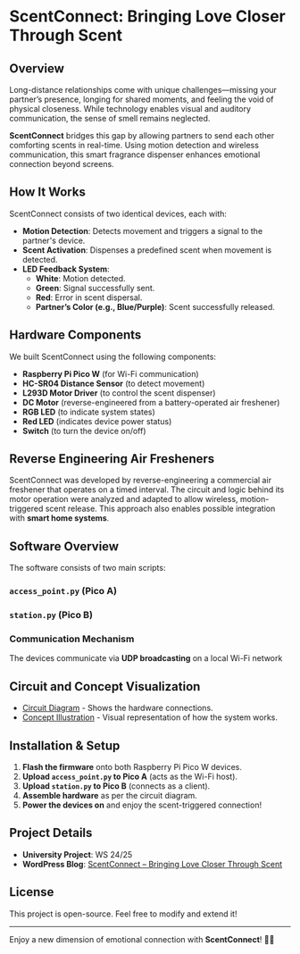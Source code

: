 # ScentConnect: Bringing Love Closer Through Scent  

## Overview  
Long-distance relationships come with unique challenges—missing your partner’s presence, longing for shared moments, and feeling the void of physical closeness. While technology enables visual and auditory communication, the sense of smell remains neglected.  

**ScentConnect** bridges this gap by allowing partners to send each other comforting scents in real-time. Using motion detection and wireless communication, this smart fragrance dispenser enhances emotional connection beyond screens.  

## How It Works  
ScentConnect consists of two identical devices, each with:  
- **Motion Detection**: Detects movement and triggers a signal to the partner's device.  
- **Scent Activation**: Dispenses a predefined scent when movement is detected.  
- **LED Feedback System**:  
  - **White**: Motion detected.  
  - **Green**: Signal successfully sent.  
  - **Red**: Error in scent dispersal.  
  - **Partner’s Color (e.g., Blue/Purple)**: Scent successfully released.  

## Hardware Components  
We built ScentConnect using the following components:  
- **Raspberry Pi Pico W** (for Wi-Fi communication)  
- **HC-SR04 Distance Sensor** (to detect movement)  
- **L293D Motor Driver** (to control the scent dispenser)  
- **DC Motor** (reverse-engineered from a battery-operated air freshener)  
- **RGB LED** (to indicate system states)  
- **Red LED** (indicates device power status)  
- **Switch** (to turn the device on/off)  

## Reverse Engineering Air Fresheners  
ScentConnect was developed by reverse-engineering a commercial air freshener that operates on a timed interval. The circuit and logic behind its motor operation were analyzed and adapted to allow wireless, motion-triggered scent release. This approach also enables possible integration with **smart home systems**.  

## Software Overview  
The software consists of two main scripts:  

### `access_point.py` (Pico A)  

### `station.py` (Pico B)  

### Communication Mechanism  
The devices communicate via **UDP broadcasting** on a local Wi-Fi network

## Circuit and Concept Visualization  
- [Circuit Diagram](circuit.png) - Shows the hardware connections.  
- [Concept Illustration](concept.png) - Visual representation of how the system works.  

## Installation & Setup  
1. **Flash the firmware** onto both Raspberry Pi Pico W devices.  
2. **Upload `access_point.py` to Pico A** (acts as the Wi-Fi host).  
3. **Upload `station.py` to Pico B** (connects as a client).  
4. **Assemble hardware** as per the circuit diagram.  
5. **Power the devices on** and enjoy the scent-triggered connection!  

## Project Details  
- **University Project**: WS 24/25  
- **WordPress Blog**: [ScentConnect – Bringing Love Closer Through Scent](https://blockpraktikumexperiencedesign.wordpress.com/2025/03/14/scentconnect-bringing-love-closer-through-scent/)  

## License  
This project is open-source. Feel free to modify and extend it!  

---

Enjoy a new dimension of emotional connection with **ScentConnect**! 🌸💙
